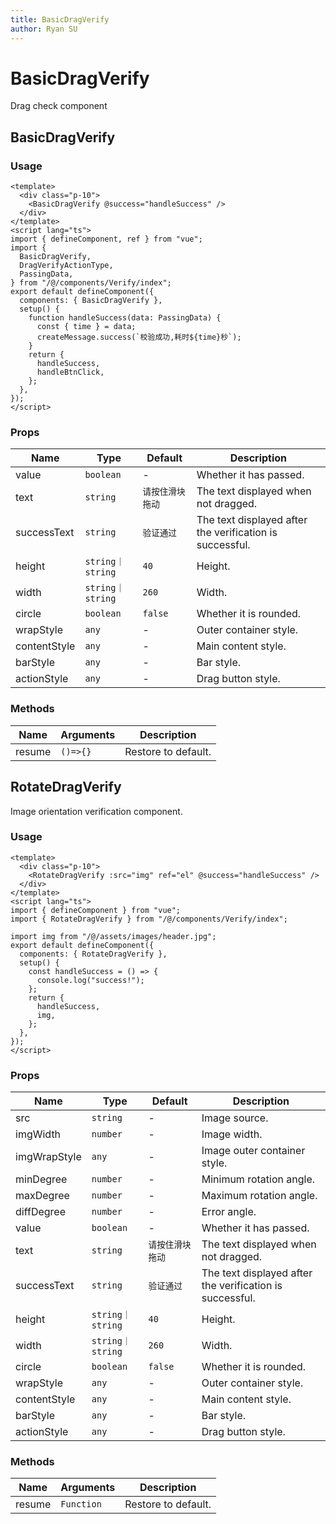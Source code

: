 ```yaml
---
title: BasicDragVerify
author: Ryan SU
---
```


# BasicDragVerify

Drag check component

## BasicDragVerify

### Usage

```vue
<template>
  <div class="p-10">
    <BasicDragVerify @success="handleSuccess" />
  </div>
</template>
<script lang="ts">
import { defineComponent, ref } from "vue";
import {
  BasicDragVerify,
  DragVerifyActionType,
  PassingData,
} from "/@/components/Verify/index";
export default defineComponent({
  components: { BasicDragVerify },
  setup() {
    function handleSuccess(data: PassingData) {
      const { time } = data;
      createMessage.success(`校验成功,耗时${time}秒`);
    }
    return {
      handleSuccess,
      handleBtnClick,
    };
  },
});
</script>
```

### Props

| Name         | Type             | Default          | Description                                              |
| ------------ | ---------------- | ---------------- | -------------------------------------------------------- |
| value        | `boolean`        | -                | Whether it has passed.                                   |
| text         | `string`         | `请按住滑块拖动` | The text displayed when not dragged.                     |
| successText  | `string`         | `验证通过`       | The text displayed after the verification is successful. |
| height       | `string｜string` | `40`             | Height.                                                  |
| width        | `string｜string` | `260`            | Width.                                                   |
| circle       | `boolean`        | `false`          | Whether it is rounded.                                   |
| wrapStyle    | `any`            | -                | Outer container style.                                   |
| contentStyle | `any`            | -                | Main content style.                                      |
| barStyle     | `any`            | -                | Bar style.                                               |
| actionStyle  | `any`            | -                | Drag button style.                                       |

### Methods

| Name   | Arguments | Description         |
| ------ | --------- | ------------------- |
| resume | `()=>{}`  | Restore to default. |

## RotateDragVerify

Image orientation verification component.

### Usage

```vue
<template>
  <div class="p-10">
    <RotateDragVerify :src="img" ref="el" @success="handleSuccess" />
  </div>
</template>
<script lang="ts">
import { defineComponent } from "vue";
import { RotateDragVerify } from "/@/components/Verify/index";

import img from "/@/assets/images/header.jpg";
export default defineComponent({
  components: { RotateDragVerify },
  setup() {
    const handleSuccess = () => {
      console.log("success!");
    };
    return {
      handleSuccess,
      img,
    };
  },
});
</script>
```

### Props

| Name         | Type             | Default          | Description                                              |
| ------------ | ---------------- | ---------------- | -------------------------------------------------------- |
| src          | `string`         | -                | Image source.                                            |
| imgWidth     | `number`         | -                | Image width.                                             |
| imgWrapStyle | `any`            | -                | Image outer container style.                             |
| minDegree    | `number`         | -                | Minimum rotation angle.                                  |
| maxDegree    | `number`         | -                | Maximum rotation angle.                                  |
| diffDegree   | `number`         | -                | Error angle.                                             |
| value        | `boolean`        | -                | Whether it has passed.                                   |
| text         | `string`         | `请按住滑块拖动` | The text displayed when not dragged.                     |
| successText  | `string`         | `验证通过`       | The text displayed after the verification is successful. |
| height       | `string｜string` | `40`             | Height.                                                  |
| width        | `string｜string` | `260`            | Width.                                                   |
| circle       | `boolean`        | `false`          | Whether it is rounded.                                   |
| wrapStyle    | `any`            | -                | Outer container style.                                   |
| contentStyle | `any`            | -                | Main content style.                                      |
| barStyle     | `any`            | -                | Bar style.                                               |
| actionStyle  | `any`            | -                | Drag button style.                                       |

### Methods

| Name   | Arguments  | Description         |
| ------ | ---------- | ------------------- |
| resume | `Function` | Restore to default. |
